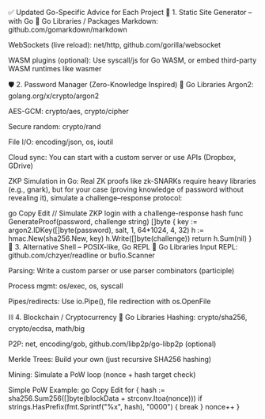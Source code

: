 ✅ Updated Go-Specific Advice for Each Project
📁 1. Static Site Generator – with Go
🔧 Go Libraries / Packages
Markdown: github.com/gomarkdown/markdown

WebSockets (live reload): net/http, github.com/gorilla/websocket

WASM plugins (optional): Use syscall/js for Go WASM, or embed third-party WASM runtimes like wasmer

🛡️ 2. Password Manager (Zero-Knowledge Inspired)
🔧 Go Libraries
Argon2: golang.org/x/crypto/argon2

AES-GCM: crypto/aes, crypto/cipher

Secure random: crypto/rand

File I/O: encoding/json, os, ioutil

Cloud sync: You can start with a custom server or use APIs (Dropbox, GDrive)

ZKP Simulation in Go:
Real ZK proofs like zk-SNARKs require heavy libraries (e.g., gnark), but for your case (proving knowledge of password without revealing it), simulate a challenge–response protocol:

go
Copy
Edit
// Simulate ZKP login with a challenge-response hash
func GenerateProof(password, challenge string) []byte {
    key := argon2.IDKey([]byte(password), salt, 1, 64*1024, 4, 32)
    h := hmac.New(sha256.New, key)
    h.Write([]byte(challenge))
    return h.Sum(nil)
}
🐚 3. Alternative Shell – POSIX-like, Go REPL
🔧 Go Libraries
Input REPL: github.com/chzyer/readline or bufio.Scanner

Parsing: Write a custom parser or use parser combinators (participle)

Process mgmt: os/exec, os, syscall

Pipes/redirects: Use io.Pipe(), file redirection with os.OpenFile

⛓️ 4. Blockchain / Cryptocurrency
🔧 Go Libraries
Hashing: crypto/sha256, crypto/ecdsa, math/big

P2P: net, encoding/gob, github.com/libp2p/go-libp2p (optional)

Merkle Trees: Build your own (just recursive SHA256 hashing)

Mining: Simulate a PoW loop (nonce + hash target check)

Simple PoW Example:
go
Copy
Edit
for {
    hash := sha256.Sum256([]byte(blockData + strconv.Itoa(nonce)))
    if strings.HasPrefix(fmt.Sprintf("%x", hash), "0000") {
        break
    }
    nonce++
}
